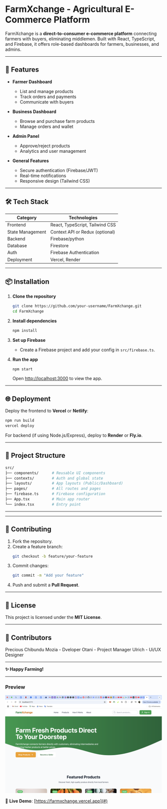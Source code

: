 # **FarmXchange - Agricultural E-Commerce Platform**  

FarmXchange is a **direct-to-consumer e-commerce platform** connecting farmers with buyers, eliminating middlemen. Built with React, TypeScript, and Firebase, it offers role-based dashboards for farmers, businesses, and admins.  

---

## **🚀 Features**  
- **Farmer Dashboard**  
  - List and manage products  
  - Track orders and payments  
  - Communicate with buyers  

- **Business Dashboard**  
  - Browse and purchase farm products  
  - Manage orders and wallet  

- **Admin Panel**  
  - Approve/reject products  
  - Analytics and user management  

- **General Features**  
  - Secure authentication (Firebase/JWT)  
  - Real-time notifications  
  - Responsive design (Tailwind CSS)  

---

## **🛠️ Tech Stack**  
| Category       | Technologies                          |  
|----------------|---------------------------------------|  
| Frontend       | React, TypeScript, Tailwind CSS      |  
| State Management | Context API or Redux (optional)      |  
| Backend        | Firebase/python           |  
| Database       | Firestore                |  
| Auth           | Firebase Authentication              |  
| Deployment     | Vercel, Render                       |  

---

## **📦 Installation**  
1. **Clone the repository**  
   ```bash
   git clone https://github.com/your-username/FarmXchange.git
   cd FarmXchange
   ```

2. **Install dependencies**  
   ```bash
   npm install
   ```

3. **Set up Firebase**  
   - Create a Firebase project and add your config in `src/firebase.ts`.  

4. **Run the app**  
   ```bash
   npm start
   ```
   Open [http://localhost:3000](http://localhost:3000) to view the app.  

---

## **🌐 Deployment**  
Deploy the frontend to **Vercel** or **Netlify**:  
```bash
npm run build
vercel deploy
```

For backend (if using Node.js/Express), deploy to **Render** or **Fly.io**.  

---

## **📂 Project Structure**  
```bash
src/
├── components/      # Reusable UI components
├── contexts/        # Auth and global state
├── layouts/         # App layouts (Public/Dashboard)
├── pages/           # All routes and pages
├── firebase.ts      # Firebase configuration
├── App.tsx          # Main app router
└── index.tsx        # Entry point
```

---

---

## **🤝 Contributing**  
1. Fork the repository.  
2. Create a feature branch:  
   ```bash
   git checkout -b feature/your-feature
   ```  
3. Commit changes:  
   ```bash
   git commit -m "Add your feature"
   ```  
4. Push and submit a **Pull Request**.  

---

## **📄 License**  
This project is licensed under the **MIT License**.  

---

## **📧 Contributors**  
Precious Chibundu Mozia - Dveloper
Otani - Project Manager
Ulrich - Ui/UX Designer  

--- 

**✨ Happy Farming!**  

--- 

### **Preview**  
![FarmXchange Screenshot](./Screenshot%202025-03-29%20at%2010.04.32%20AM.png)  

🔗 **Live Demo**: [https://farmxchange.vercel.app](#)  

